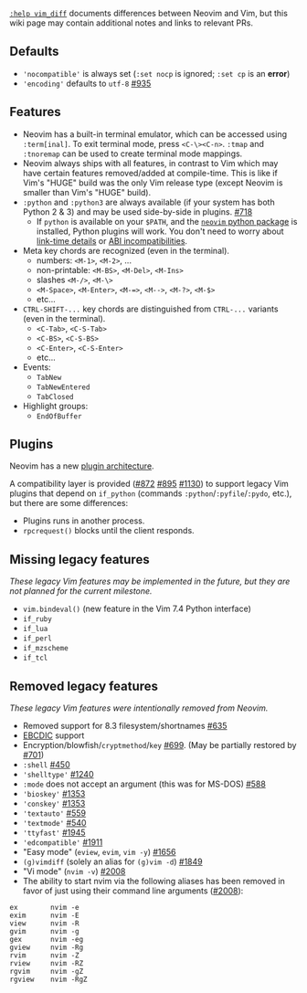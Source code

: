 [`:help vim_diff`](http://neovim.org/doc/user/vim_diff.html#vim-differences) documents differences between Neovim and Vim, but this wiki page may contain additional notes and links to relevant PRs.

## Defaults

* `'nocompatible'` is always set (`:set nocp` is ignored; `:set cp` is an **error**)
* `'encoding'` defaults to `utf-8` [#935](https://github.com/neovim/neovim/pull/935)

## Features

* Neovim has a built-in terminal emulator, which can be accessed using `:term[inal]`. To exit terminal mode, press `<C-\><C-n>`. `:tmap` and `:tnoremap` can be used to create terminal mode mappings.
* Neovim always ships with all features, in contrast to Vim which may have certain features removed/added at compile-time. This is like if Vim's "HUGE" build was the only Vim release type (except Neovim is smaller than Vim's "HUGE" build).
* `:python` and `:python3` are always available (if your system has both Python 2 & 3) and may be used side-by-side in plugins. [#718](https://github.com/neovim/neovim/issues/718#issuecomment-47589739)
    * If `python` is available on your `$PATH`, and the [`neovim` python package](https://pypi.python.org/pypi/neovim/) is installed, Python plugins will work. You don't need to worry about [link-time details](https://github.com/Valloric/YouCompleteMe/issues/8#issuecomment-34374807) or [ABI incompatibilities](https://groups.google.com/d/msg/vim_use/l8TY2EiXNwk/A9Ef-ozbjKoJ).
* Meta key chords are recognized (even in the terminal).
    * numbers: `<M-1>`, `<M-2>`, ...
    * non-printable: `<M-BS>`, `<M-Del>`, `<M-Ins>`
    * slashes `<M-/>`, `<M-\>`
    * `<M-Space>`, `<M-Enter>`, `<M-=>`, `<M-->`, `<M-?>`, `<M-$>`
    * etc...
* `CTRL-SHIFT-...` key chords are distinguished from `CTRL-...` variants (even in the terminal).
    * `<C-Tab>`, `<C-S-Tab>`
    * `<C-BS>`, `<C-S-BS>`
    * `<C-Enter>`, `<C-S-Enter>`
    * etc...
* Events:
    * `TabNew`
    * `TabNewEntered`
    * `TabClosed`
* Highlight groups:
    * `EndOfBuffer`

## Plugins

Neovim has a new [plugin architecture](Plugin-UI-architecture).


A compatibility layer is provided ([#872](https://github.com/neovim/neovim/pull/872) [#895](https://github.com/neovim/neovim/pull/895) [#1130](https://github.com/neovim/neovim/pull/1130)) to support legacy Vim plugins that depend on
`if_python` (commands `:python`/`:pyfile`/`:pydo`, etc.), but there are some differences:

- Plugins runs in another process.
- `rpcrequest()` blocks until the client responds.

## Missing legacy features
 
*These legacy Vim features may be implemented in the future, but they are not planned for the current milestone.*

* `vim.bindeval()` (new feature in the Vim 7.4 Python interface)
* `if_ruby`
* `if_lua`
* `if_perl`
* `if_mzscheme`
* `if_tcl`

## Removed legacy features

*These legacy Vim features were intentionally removed from Neovim.*

* Removed support for 8.3 filesystem/shortnames [#635](https://github.com/neovim/neovim/pull/635)
* [EBCDIC](https://en.wikipedia.org/wiki/EBCDIC) support
* Encryption/blowfish/`cryptmethod`/`key` [#699](https://github.com/neovim/neovim/pull/699). (May be partially restored by [#701](https://github.com/neovim/neovim/issues/701))
* `:shell` [#450](https://github.com/neovim/neovim/pull/450)
* `'shelltype'` [#1240](https://github.com/neovim/neovim/pull/1240)
* `:mode` does not accept an argument (this was for MS-DOS) [#588](https://github.com/neovim/neovim/pull/588)
* `'bioskey'` [#1353](https://github.com/neovim/neovim/pull/1353)
* `'conskey'` [#1353](https://github.com/neovim/neovim/pull/1353)
* `'textauto'` [#559](https://github.com/neovim/neovim/pull/559)
* `'textmode'` [#540](https://github.com/neovim/neovim/pull/540)
* `'ttyfast'` [#1945](https://github.com/neovim/neovim/issues/1945)
* `'edcompatible'` [#1911](https://github.com/neovim/neovim/issues/1911)
* "Easy mode" (`eview`, `evim`, `vim -y`) [#1656](https://github.com/neovim/neovim/pull/1656)
* `(g)vimdiff` (solely an alias for `(g)vim -d`) [#1849](https://github.com/neovim/neovim/pull/1849)
* "Vi mode" (`nvim -v`) [#2008](https://github.com/neovim/neovim/pull/2008)
* The ability to start nvim via the following aliases has been removed in favor
of just using their command line arguments ([#2008](https://github.com/neovim/neovim/pull/2008)):
```
ex        nvim -e
exim      nvim -E
view      nvim -R
gvim      nvim -g
gex       nvim -eg
gview     nvim -Rg
rvim      nvim -Z
rview     nvim -RZ
rgvim     nvim -gZ
rgview    nvim -RgZ
```